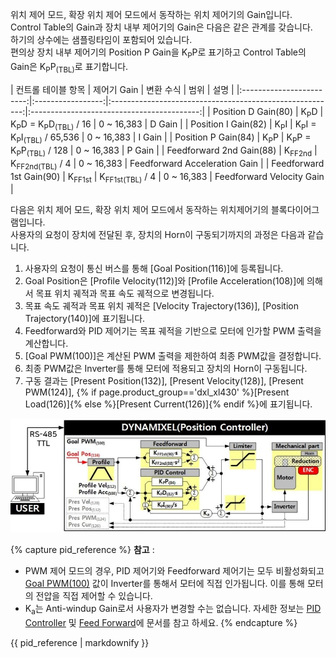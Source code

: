 
위치 제어 모드, 확장 위치 제어 모드에서 동작하는 위치 제어기의 Gain입니다.  
Control Table의 Gain과 장치 내부 제어기의 Gain은 다음은 같은 관계를 갖습니다.  
하기의 상수에는 샘플링타임이 포함되어 있습니다.  
편의상 장치 내부 제어기의 Position P Gain을 K<sub>P</sub>P로 표기하고 Control Table의 Gain은 K<sub>P</sub>P<sub>(TBL)</sub>로 표기합니다.

|    컨트롤 테이블 항목    |    제어기 Gain    |                        변환 수식                         |                범위 | 설명                 |
|:------------------------:|:-----------------:|:--------------------------------------------------------:|:------------------------------------------:|
|   Position D Gain(80)    |  K<sub>P</sub>D   |   K<sub>P</sub>D = K<sub>P</sub>D<sub>(TBL)</sub> / 16   |            0 ~ 16,383 | D Gain             |
|   Position I Gain(82)    |  K<sub>P</sub>I   | K<sub>P</sub>I = K<sub>P</sub>I<sub>(TBL)</sub> / 65,536 |            0 ~ 16,383 | I Gain             |
|   Position P Gain(84)    |  K<sub>P</sub>P   |  K<sub>P</sub>P = K<sub>P</sub>P<sub>(TBL)</sub> / 128   |            0 ~ 16,383 | P Gain             |
| Feedforward 2nd Gain(88) | K<sub>FF2nd</sub> |                K<sub>FF2nd(TBL)</sub> / 4                | 0 ~ 16,383 | Feedforward Acceleration Gain |
| Feedforward 1st Gain(90) | K<sub>FF1st</sub> |                K<sub>FF1st(TBL)</sub> / 4                |   0 ~ 16,383 | Feedforward Velocity Gain   |

다음은 위치 제어 모드, 확장 위치 제어 모드에서 동작하는 위치제어기의 블록다이어그램입니다.  
사용자의 요청이 장치에 전달된 후, 장치의 Horn이 구동되기까지의 과정은 다음과 같습니다.

1. 사용자의 요청이 통신 버스를 통해 [Goal Position(116)]에 등록됩니다.
2. Goal Position은 [Profile Velocity(112)]와 [Profile Acceleration(108)]에 의해서 목표 위치 궤적과 목표 속도 궤적으로 변경됩니다.
3. 목표 속도 궤적과 목표 위치 궤적은 [Velocity Trajectory(136)], [Position Trajectory(140)]에 표기됩니다.
4. Feedforward와 PID 제어기는 목표 궤적을 기반으로 모터에 인가할 PWM 출력을 계산합니다.
5. [Goal PWM(100)]은 계산된 PWM 출력을 제한하여 최종 PWM값을 결정합니다.
6. 최종 PWM값은 Inverter를 통해 모터에 적용되고 장치의 Horn이 구동됩니다.
7. 구동 결과는 [Present Position(132)], [Present Velocity(128)], [Present PWM(124)], {% if page.product_group=='dxl_xl430' %}[Present Load(126)]{% else %}[Present Current(126)]{% endif %}에 표기됩니다.

![](/assets/images/dxl/position_controller_pid_gain.jpg)

{% capture pid_reference %}
**참고** : 
- PWM 제어 모드의 경우, PID 제어기와 Feedforward 제어기는 모두 비활성화되고 [Goal PWM(100)](#goal-pwm100) 값이 Inverter를 통해서 모터에 직접 인가됩니다. 이를 통해 모터의 전압을 직접 제어할 수 있습니다.
- K<sub>a</sub>는 Anti-windup Gain로서 사용자가 변경할 수는 없습니다. 자세한 정보는 [PID Controller](http://en.wikipedia.org/wiki/PID_controller) 및 [Feed Forward](https://en.wikipedia.org/wiki/Feed_forward_(control))에 문서를 참고 하세요.
{% endcapture %}
<div class="notice">{{ pid_reference | markdownify }}</div>
